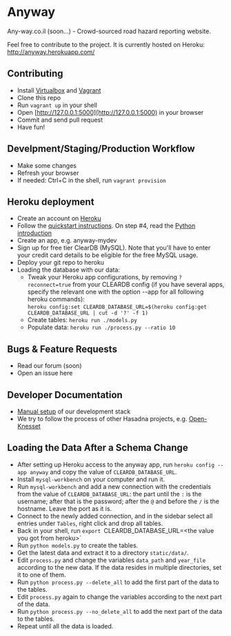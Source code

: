 Anyway
======

Any-way.co.il (soon...) - Crowd-sourced road hazard reporting website.

Feel free to contribute to the project. It is currently hosted on Heroku:
http://anyway.herokuapp.com/

Contributing
------------
* Install [Virtualbox](http://virtualbox.org) and [Vagrant](http://vagrantup.com/)
* Clone this repo
* Run `vagrant up` in your shell
* Open [http://127.0.0.1:5000](http://127.0.0.1:5000) in your browser
* Commit and send pull request
* Have fun!

Develpment/Staging/Production Workflow
-------------------------------------
* Make some changes
* Refresh your browser
* If needed: Ctrl+C in the shell, run `vagrant provision`

Heroku deployment
-----------------
* Create an account on [Heroku](http://heroku.com/)
* Follow the [quickstart instructions](https://devcenter.heroku.com/articles/quickstart). On step #4, read the [Python introduction](https://devcenter.heroku.com/articles/getting-started-with-python)
* Create an app, e.g. anyway-mydev
* Sign up for free tier ClearDB (MySQL). Note that you'll have to enter your credit card details to be eligible for the free MySQL usage.
* Deploy your git repo to heroku
* Loading the database with our data:
    * Tweak your Heroku app configurations, by removing `?reconnect=true` from your CLEARDB config (if you have several apps, specify the relevant one with the option --app <anyway-mydev> for all following heroku commands):<br/>
	 `heroku config:set CLEARDB_DATABASE_URL=$(heroku config:get CLEARDB_DATABASE_URL | cut -d '?' -f 1)`
    * Create tables: `heroku run ./models.py`
    * Populate data: `heroku run ./process.py --ratio 10`

Bugs & Feature Requests
-----------------------
* Read our forum (soon)
* Open an issue here

Developer Documentation
-----------------------
* [Manual setup](https://github.com/hasadna/anyway/wiki/Setup) of our development stack
* We try to follow the process of other Hasadna projects, e.g. [Open-Knesset](https://oknesset-devel.readthedocs.org/en/latest/)

Loading the Data After a Schema Change
-----------------------
* After setting up Heroku access to the anyway app, run `heroku config --app anyway` and copy the value of `CLEARDB_DATABASE_URL`.
* Install `mysql-workbench` on your computer and run it.
* Run `mysql-workbench` and add a new connection with the credentials from the value of `CLEARDB_DATABASE_URL`: the part until the `:` is the username; after that is the password; after the `@` and before the `/` is the hostname. Leave the port as it is.
* Connect to the newly added connection, and in the sidebar select all entries under `Tables`, right click and drop all tables.
* Back in your shell, run `export `CLEARDB_DATABASE_URL=&lt;the value you got from heroku&gt;`
* Run `python models.py` to create the tables.
* Get the latest data and extract it to a directory `static/data/`.
* Edit `process.py` and change the variables `data_path` and `year_file` according to the new data. If the data resides in multiple directories, set it to one of them.
* Run `python process.py --delete_all` to add the first part of the data to the tables.
* Edit `process.py` again to change the variables according to the next part of the data.
* Run `python process.py --no_delete_all` to add the next part of the data to the tables.
* Repeat until all the data is loaded.
